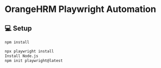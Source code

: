 # OrangeHRM Playwright Automation

## 💻 Setup

```bash
npm install

npx playwright install
Install Node.js
npm init playwright@latest



